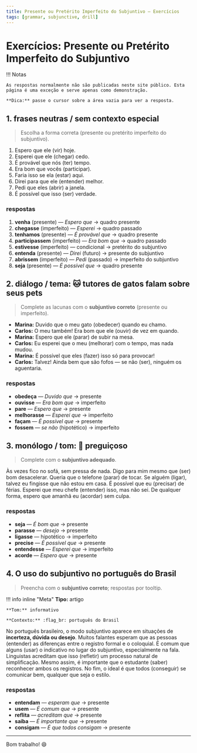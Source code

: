 ```yaml
---
title: Presente ou Pretérito Imperfeito do Subjuntivo — Exercícios
tags: [grammar, subjunctive, drill]
---
```


# Exercícios: Presente ou Pretérito Imperfeito do Subjuntivo

!!! Notas

    As respostas normalmente não são publicadas neste site público. Esta página é uma exceção e serve apenas como demonstração.

    **Dica:** passe o cursor sobre a área vazia para ver a resposta.

## 1. frases neutras / sem contexto especial

> Escolha a forma correta (presente ou pretérito imperfeito do subjuntivo).

1. Espero que ele <abbr data-title="venha" class="blank"></abbr> (vir) hoje.
2. Esperei que ele <abbr data-title="chegasse" class="blank"></abbr> (chegar) cedo.
3. É provável que nós <abbr data-title="tenhamos" class="blank"></abbr> (ter) tempo.
4. Era bom que vocês <abbr data-title="participassem" class="blank"></abbr> (participar).
5. Faria isso se ela <abbr data-title="estivesse" class="blank"></abbr> (estar) aqui.
6. Direi para que ele <abbr data-title="entenda" class="blank"></abbr> (entender) melhor.
7. Pedi que eles <abbr data-title="abrissem" class="blank"></abbr> (abrir) a janela.
8. É possível que isso <abbr data-title="seja" class="blank"></abbr> (ser) verdade.

### respostas

1. **venha** (presente) — *Espero que* → quadro presente
2. **chegasse** (imperfeito) — *Esperei* → quadro passado
3. **tenhamos** (presente) — *É provável que* → quadro presente
4. **participassem** (imperfeito) — *Era bom que* → quadro passado
5. **estivesse** (imperfeito) — condicional → pretérito do subjuntivo
6. **entenda** (presente) — *Direi* (futuro) → presente do subjuntivo
7. **abrissem** (imperfeito) — *Pedi* (passado) → imperfeito do subjuntivo
8. **seja** (presente) — *É possível que* → quadro presente

## 2. diálogo / tema: :cat:  tutores de gatos falam sobre seus pets

> Complete as lacunas com o **subjuntivo correto** (presente ou imperfeito).

- **Marina:** Duvido que o meu gato <abbr data-title="obedeça" class="blank"></abbr> (obedecer) quando eu chamo.
- **Carlos:** O meu também! Era bom que ele <abbr data-title="ouvisse" class="blank"></abbr> (ouvir) de vez em quando.
- **Marina:** Espero que ele <abbr data-title="pare" class="blank"></abbr> (parar) de subir na mesa.
- **Carlos:** Eu esperei que o meu <abbr data-title="melhorasse" class="blank"></abbr> (melhorar) com o tempo, mas nada mudou.
- **Marina:** É possível que eles <abbr data-title="façam" class="blank"></abbr> (fazer) isso só para provocar!
- **Carlos:** Talvez! Ainda bem que são fofos — se não <abbr data-title="fossem" class="blank"></abbr> (ser), ninguém os aguentaria.

### respostas

- **obedeça** — *Duvido que* → presente
- **ouvisse** — *Era bom que* → imperfeito
- **pare** — *Espero que* → presente
- **melhorasse** — *Esperei que* → imperfeito
- **façam** — *É possível que* → presente
- **fossem** — *se não* (hipotético) → imperfeito

## 3. monólogo / tom: :sloth: preguiçoso

> Complete com o **subjuntivo adequado**.

Às vezes fico no sofá, sem pressa de nada.
Digo para mim mesmo que <abbr data-title="seja" class="blank"></abbr> (ser) bom desacelerar.
Queria que o telefone <abbr data-title="parasse" class="blank"></abbr> (parar) de tocar.
Se alguém <abbr data-title="ligasse" class="blank"></abbr> (ligar), talvez eu fingisse que não estou em casa.
É possível que eu <abbr data-title="precise" class="blank"></abbr> (precisar) de férias.
Esperei que meu chefe <abbr data-title="entendesse" class="blank"></abbr> (entender) isso, mas não sei.
De qualquer forma, espero que amanhã eu <abbr data-title="acorde" class="blank"></abbr> (acordar) sem culpa.

### respostas

- **seja** — *É bom que* → presente
- **parasse** — *desejo* → presente
- **ligasse** — hipotético → imperfeito
- **precise** — *É possível que* → presente
- **entendesse** — *Esperei que* → imperfeito
- **acorde** — *Espero que* → presente

## 4. O uso do subjuntivo no português do Brasil

> Preencha com o **subjuntivo correto**; respostas por tooltip.

!!! info  inline "Meta"
    **Tipo:** artigo

    **Tom:** informativo

    **Contexto:** :flag_br: português do Brasil



No português brasileiro, o modo subjuntivo aparece em situações de **incerteza, dúvida ou desejo**.
Muitos falantes esperam que as pessoas <abbr data-title="entendam" class="blank"></abbr> (entender) as diferenças entre o registro formal e o coloquial.
É comum que alguns <abbr data-title="usem" class="blank"></abbr> (usar) o indicativo no lugar do subjuntivo, especialmente na fala.
Linguistas acreditam que isso <abbr data-title="reflita" class="blank"></abbr> (refletir) um processo natural de simplificação.
Mesmo assim, é importante que o estudante <abbr data-title="saiba" class="blank"></abbr> (saber) reconhecer ambos os registros.
No fim, o ideal é que todos <abbr data-title="consigam" class="blank"></abbr> (conseguir) se comunicar bem, qualquer que seja o estilo.

### respostas

- **entendam** — *esperam que* → presente
- **usem** — *É comum que* → presente
- **reflita** — *acreditam que* → presente
- **saiba** — *É importante que* → presente
- **consigam** — *É que todos consigam* → presente

---

Bom trabalho! :smile:
